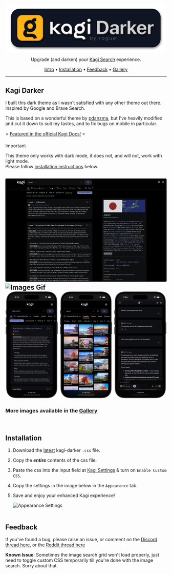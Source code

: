 <p align="center">
 <img alt="Kagi Darker logo" src="images/LogoCaption.png" width=500 align="center">
</p>

<p align="center">Upgrade (and darken) your <a href="https://kagi.com/">Kagi Search</a> experience.</p>

<p align="center"><a href="#kagi-darker">Intro</a> &bull; <a href="#installation">Installation</a> &bull; <a href="#feedback">Feedback</a> &bull; <a href="GALLERY.md">Gallery</a></p>

-----

## Kagi Darker

I built this dark theme as I wasn't satisfied with any other theme out there. Inspired by Google and Brave Search.

This is based on a wonderful theme by [pdanzma](https://github.com/pdanzma/kagi-css), but I've heavily modified and cut it down to suit my tastes, and to fix bugs on mobile in particular.

⭐️ [Featured in the official Kagi Docs!](https://help.kagi.com/kagi/features/custom-css.html#kagi-darker) ⭐️

> [!IMPORTANT]
> This theme only works with dark mode, it does not, and will not, work with light mode. <br>
> Please follow [installation instructions](#installation) below.

![Search](images/dsearch.jpg)
![Images Gif](images/images.gif)
![iPhone](images/iphone.png)
---

### More images available in the [Gallery](GALLERY.md)

<br>

## Installation

1. Download the [latest](https://github.com/realrogue/kagi-darker/releases/latest) kagi-darker `.css` file.
2. Copy the ***entire*** contents of the css file.
3. Paste the css into the input field at [Kagi Settings](https://kagi.com/settings?p=custom_css) & turn on `Enable Custom CSS`.
4. Copy the settings in the image below in the `Appearance` tab.
5. Save and enjoy your enhanced Kagi experience!

   ![Appearance Settings](images/settings.jpg)
<br><br>


## Feedback

If you've found a bug, please raise an issue, or comment on the [Discord thread here,](https://discord.com/channels/1256077108111868035/1298129343683493948) or the [Reddit thread here](https://www.reddit.com/r/SearchKagi/comments/1iclxjf/kagi_darker_a_glassmorphism_theme_inspired_by/)

**Known Issue**: Sometimes the image search grid won't load properly, just need to toggle custom CSS temporarily till you're done with the image search. Sorry about that.

<br>
